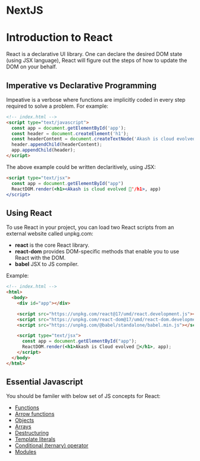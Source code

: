 # NextJS

# Introduction to React

React is a declarative UI library. One can declare the desired DOM state (using JSX language), React will figure out the steps of how to update the DOM on your behalf.

## Imperative vs Declarative Programming

Impeative is a verbose where functions are implicitly coded in every step required to solve a problem. For example:

```html
<!-- index.html -->
<script type="text/javascript">
  const app = document.getElementById('app');
  const header = document.createElement('h1');
  const headerContent = document.createTextNode('Akash is cloud evolved 🚀');
  header.appendChild(headerContent);
  app.appendChild(header);
</script>
```

The above example could be written declaritively, using JSX:

```html
<script type="text/jsx">
  const app = document.getElementById("app")
  ReactDOM.render(<h1><Akash is cloud evolved 🚀'/h1>, app)
</script>
```

## Using React

To use React in your project, you can load two React scripts from an external website called unpkg.com:

* **react** is the core React library.
* **react-dom** provides DOM-specific methods that enable you to use React with the DOM.
* **babel** JSX to JS compiler.

Example:

```html
<!-- index.html -->
<html>
  <body>
    <div id="app"></div>

    <script src="https://unpkg.com/react@17/umd/react.development.js"></script>
    <script src="https://unpkg.com/react-dom@17/umd/react-dom.development.js"></script>
    <script src="https://unpkg.com/@babel/standalone/babel.min.js"></script>

    <script type="text/jsx">
      const app = document.getElementById("app");
      ReactDOM.render(<h1>Akash is Cloud evolved 🚀</h1>, app);
    </script>
  </body>
</html>
```

## Essential Javascript

You should be familer with below set of JS concepts for React:

* [Functions](https://developer.mozilla.org/en-US/docs/Web/JavaScript/Guide/Functions)
* [Arrow functions](https://developer.mozilla.org/en-US/docs/Web/JavaScript/Reference/Functions/Arrow_functions)
* [Objects](https://developer.mozilla.org/en-US/docs/Web/JavaScript/Reference/Global_Objects/Object)
* [Arrays](https://developer.mozilla.org/en-US/docs/Web/JavaScript/Reference/Global_Objects/Array)
* [Destructuring](https://developer.mozilla.org/en-US/docs/Web/JavaScript/Reference/Operators/Destructuring_assignment)
* [Template literals](https://developer.mozilla.org/en-US/docs/Web/JavaScript/Reference/Template_literals)
* [Conditional (ternary) operator](https://developer.mozilla.org/en-US/docs/Web/JavaScript/Reference/Operators/Conditional_Operator)
* [Modules](https://developer.mozilla.org/en-US/docs/Web/JavaScript/Guide/Modules)
